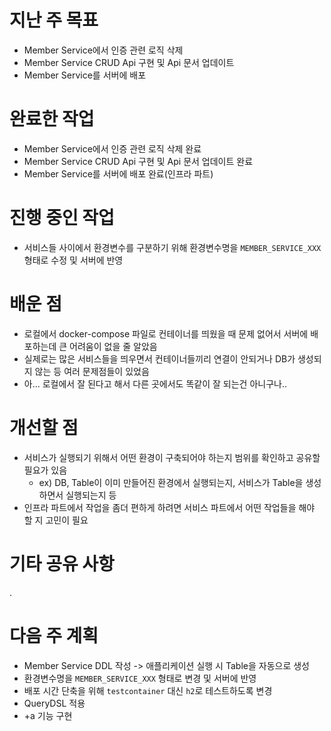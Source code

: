 # 지난 주 목표

- Member Service에서 인증 관련 로직 삭제
- Member Service CRUD Api 구현 및 Api 문서 업데이트
- Member Service를 서버에 배포

# 완료한 작업

- Member Service에서 인증 관련 로직 삭제 완료
- Member Service CRUD Api 구현 및 Api 문서 업데이트 완료
- Member Service를 서버에 배포 완료(인프라 파트)

# 진행 중인 작업

- 서비스들 사이에서 환경변수를 구분하기 위해 환경변수명을 `MEMBER_SERVICE_XXX` 형태로 수정 및 서버에 반영

# 배운 점

- 로컬에서 docker-compose 파일로 컨테이너를 띄웠을 때 문제 없어서 서버에 배포하는데 큰 어려움이 없을 줄 알았음
- 실제로는 많은 서비스들을 띄우면서 컨테이너들끼리 연결이 안되거나 DB가 생성되지 않는 등 여러 문제점들이 있었음
- 아... 로컬에서 잘 된다고 해서 다른 곳에서도 똑같이 잘 되는건 아니구나..

# 개선할 점

- 서비스가 실행되기 위해서 어떤 환경이 구축되어야 하는지 범위를 확인하고 공유할 필요가 있음
    - ex) DB, Table이 이미 만들어진 환경에서 실행되는지, 서비스가 Table을 생성하면서 실행되는지 등
- 인프라 파트에서 작업을 좀더 편하게 하려면 서비스 파트에서 어떤 작업들을 해야 할 지 고민이 필요

# 기타 공유 사항

.

# 다음 주 계획

- Member Service DDL 작성 -> 애플리케이션 실행 시 Table을 자동으로 생성
- 환경변수명을 `MEMBER_SERVICE_XXX` 형태로 변경 및 서버에 반영
- 배포 시간 단축을 위해 `testcontainer` 대신 `h2`로 테스트하도록 변경
- QueryDSL 적용
- +a 기능 구현
